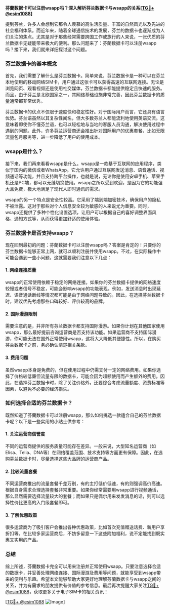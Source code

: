 **芬蘭数据卡可以注册wsapp吗？深入解析芬兰数据卡与wsapp的关系[[TG💪+ @esim1088](https://t.me/s/esim1088)]**

提到芬兰，许多人会想到它那令人羡慕的高生活质量、丰富的自然风光以及先进的社会福利体系。而近年来，随着全球通信技术的发展，芬兰的数据卡也逐渐成为人们关注的焦点。尤其是对于那些经常需要跨国工作或旅行的人来说，一张优质的芬兰数据卡无疑能带来极大的便利。那么问题来了：芬蘭数据卡可以注册wsapp吗？接下来，我们就来详细探讨这个问题。

### 芬兰数据卡的基本概念

首先，我们需要了解什么是芬兰数据卡。简单来说，芬兰数据卡是一种可以在芬兰本地使用的移动网络SIM卡，用户通过这张卡可以获得高速的互联网连接。无论是浏览网页、观看视频还是使用社交媒体，芬兰数据卡都能提供稳定且快速的服务。而且，由于芬兰是北欧国家之一，其网络基础设施非常完善，因此芬兰数据卡的质量通常都非常优秀。

芬兰数据卡的优点不仅限于速度快和稳定性好。对于国际用户而言，它还具有语言优势。芬兰语虽然以其复杂性闻名，但大多数芬兰人都能流利地使用英语交流。这意味着即使你不懂芬兰语，也可以轻松地与当地的客服人员沟通，解决使用过程中遇到的问题。此外，许多芬兰运营商还会推出针对国际用户的优惠套餐，比如无限流量包月服务等，进一步降低了用户的使用成本。

### wsapp是什么？

接下来，我们再来看看wsapp是什么。wsapp是一款基于互联网的应用程序，类似于国内的微信或者WhatsApp。它允许用户通过互联网发送消息、语音通话、视频通话等功能，并且支持跨平台操作，也就是说，无论你是使用安卓手机、苹果手机还是PC端，都可以无缝切换使用。wsapp之所以受到欢迎，是因为它的功能强大且免费，极大地满足了现代人即时通讯的需求。

wsapp的另一个特点是安全性较高。它采用了端到端加密技术，确保用户的隐私不被泄露。这对于那些对个人信息安全较为敏感的人来说尤为重要。同时，wsapp还提供了多种个性化设置选项，让用户可以根据自己的喜好调整界面风格、通知方式等，从而获得更加舒适的使用体验。

### 芬兰数据卡是否支持wsapp？

现在回到最初的问题：芬蘭数据卡可以注册wsapp吗？答案是肯定的！只要你的芬兰数据卡能够正常上网，就可以顺利注册并使用wsapp。不过，在实际操作中可能会遇到一些小问题，这就需要我们注意以下几点：

#### 1. 网络连接质量
wsapp的正常使用依赖于稳定的网络连接。如果你的芬兰数据卡提供的网络速度较慢或者信号不稳定，可能会影响wsapp的功能表现。例如，发送消息时出现延迟、语音通话断线等情况都可能是由于网络问题导致的。因此，在选择芬兰数据卡时，建议优先考虑那些口碑较好、评价较高的品牌。

#### 2. 国际漫游限制
需要注意的是，并非所有芬兰数据卡都支持国际漫游。如果你计划在其他国家使用wsapp，那么最好提前咨询运营商是否支持该功能。如果运营商不支持国际漫游，你可能无法在国外正常使用wsapp，这将大大降低其便捷性。所以，在购买芬兰数据卡之前，务必确认清楚相关条款。

#### 3. 费用问题
虽然wsapp本身是免费的，但在使用过程中仍需支付一定的网络费用。如果你选择了价格较低廉但流量有限的数据卡，可能会因为超额使用而产生额外的费用。因此，在选择芬兰数据卡时，除了关注价格外，还要综合考虑流量额度、资费标准等因素，以避免不必要的经济损失。

### 如何选择合适的芬兰数据卡？

既然知道了芬蘭数据卡可以注册wsapp，那么如何挑选一款适合自己的芬兰数据卡呢？以下是一些实用的小贴士供参考：

#### 1. 关注运营商信誉度
不同的运营商提供的服务质量可能存在差异。一般来说，大型知名运营商（如Elisa、Telia、DNA等）在网络覆盖范围、技术支持等方面更有保障。因此，在选购芬兰数据卡时，尽量选择这些大品牌的运营商产品。

#### 2. 比较流量套餐
不同运营商推出的流量套餐千差万别，有的主打低价低速，有的则强调高价高速。根据自身需求合理选择套餐非常重要。如果你经常需要用wsapp进行视频通话，那么显然需要选择流量较大的套餐；而如果只是偶尔用来发发消息的话，则可以选择性价比更高的入门级套餐即可。

#### 3. 了解优惠政策
很多运营商为了吸引客户会推出各种优惠政策，比如首次充值赠送话费、新用户享折扣等。在比较多家运营商后，不妨多留意一下这些附加福利，说不定能找到既实惠又实用的产品。

### 总结

综上所述，芬蘭数据卡完全可以用来注册并正常使用wsapp。只要注意选择合适的数据卡，并妥善处理网络连接、国际漫游及费用等问题，就能享受到wsapp带来的便利与乐趣。希望本文能够帮助大家更好地理解芬蘭数据卡与wsapp之间的关系，并为有需求的朋友提供有价值的参考信息。最后再次提醒大家关注[TG💪+ @esim1088](https://t.me/s/esim1088)，获取更多关于电子SIM卡的相关资讯！

[[TG💪+ @esim1088](https://t.me/s/esim1088) ![Image](https://i.postimg.cc/4NQfJmqS/Snipaste-2025-05-13-00-14-12.png)]